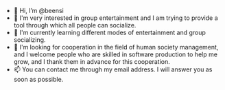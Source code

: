 - 👋 Hi, I’m @beensi
- 👀 I'm very interested in group entertainment and I am trying to provide a tool through which all people can socialize.
- 🌱 I'm currently learning different modes of entertainment and group socializing.
- 💞️ I'm looking for cooperation in the field of human society management, and I welcome people who are skilled in software production to help me grow, and I thank them in advance for this cooperation.
- 📫 You can contact me through my email address. I will answer you as soon as possible.

